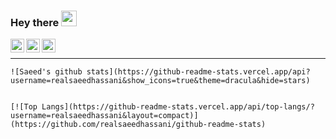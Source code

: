 ### Hey there <img src="https://media.giphy.com/media/hvRJCLFzcasrR4ia7z/giphy.gif" width="25px">
<a href="https://stackoverflow.com/users/9422637/saeed">
  <img align="left" alt="Saeed | Stackoverflow" width="22px" src="https://cdn2.iconfinder.com/data/icons/social-icons-color/512/stackoverflow-128.png" />
</a>
<a href="https://twitter.com/borzadaran">
  <img align="left" alt="Saeed | Twitter" width="22px" src="https://raw.githubusercontent.com/peterthehan/peterthehan/master/assets/twitter.svg" />
</a>
<a href="https://www.linkedin.com/in/realsaeedhassani/">
  <img align="left" alt="Saeed | LinkedIN" width="22px" src="https://raw.githubusercontent.com/peterthehan/peterthehan/master/assets/linkedin.svg" />
</a>
<br/>
<hr />


      
    ![Saeed's github stats](https://github-readme-stats.vercel.app/api?username=realsaeedhassani&show_icons=true&theme=dracula&hide=stars)
      
      
    [![Top Langs](https://github-readme-stats.vercel.app/api/top-langs/?username=realsaeedhassani&layout=compact)](https://github.com/realsaeedhassani/github-readme-stats)
      

